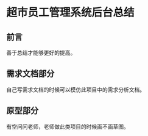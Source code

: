 # 超市员工管理系统后台总结
## 前言
善于总结才能够更好的提高。
## 需求文档部分
自己写需求文档的时候可以模仿此项目中的需求分析文档。
## 原型部分
有空问问老师，老师做此类项目的时候画不画草图。